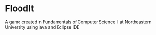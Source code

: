 # FloodIt
A game created in Fundamentals of Computer Science II at Northeastern University using java and Eclipse IDE
